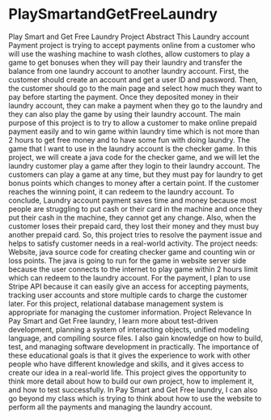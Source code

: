 # PlaySmartandGetFreeLaundry

Play Smart and Get Free Laundry
Project Abstract
This Laundry account Payment project is trying to accept payments online from a customer who will use the washing machine to wash clothes, allow customers to play a game to get bonuses when they will pay their laundry and transfer the balance from one laundry account to another laundry account. First, the customer should create an account and get a user ID and password. Then, the customer should go to the main page and select how much they want to pay before starting the payment. Once they deposited money in their laundry account, they can make a payment when they go to the laundry and they can also play the game by using their laundry account. The main purpose of this project is to try to allow a customer to make online prepaid payment easily and to win game within laundry time which is not more than 2 hours to get free money and to have some fun with doing laundry. The game that I want to use in the laundry account is the checker game. In this project, we will create a java code for the checker game, and we will let the laundry customer play a game after they login to their laundry account. The customers can play a game at any time, but they must pay for laundry to get bonus points which changes to money after a certain point. If the customer reaches the winning point, it can redeem to the laundry account. To conclude, Laundry account payment saves time and money because most people are struggling to put cash or their card in the machine and once they put their cash in the machine, they cannot get any change. Also, when the customer loses their prepaid card, they lost their money and they must buy another prepaid card. So, this project tries to resolve the payment issue and helps to satisfy customer needs in a real-world activity.
The project needs:
Website, java source code for creating checker game and counting win or loss points.
The java is going to run for the game in website server side because the user connects to the internet to play game within 2 hours limit which can redeem to the laundry account.
For the payment, I plan to use Stripe API because it can easily give an access for accepting payments, tracking user accounts and store multiple cards to charge the customer later.
For this project, relational database management system is appropriate for managing the customer information.
Project Relevance
In Pay Smart and Get Free laundry, I learn more about test-driven development, planning a system of interacting objects, unified modeling language, and compiling source files. I also gain knowledge on how to build, test, and managing software development in practically. The importance of these educational goals is that it gives the experience to work with other people who have different knowledge and skills, and it gives access to create our idea in a real-world life. This project gives the opportunity to think more detail about how to build our own project, how to implement it, and how to test successfully. In Pay Smart and Get Free laundry, I can also go beyond my class which is trying to think about how to use the website to perform all the payments and managing the laundry account.

